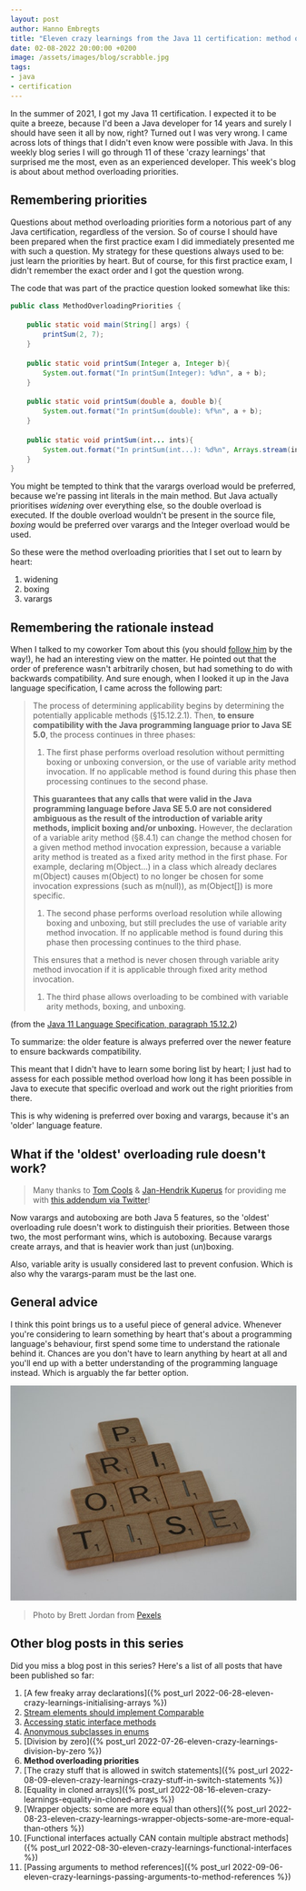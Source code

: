 ```yaml
---
layout: post
author: Hanno Embregts
title: "Eleven crazy learnings from the Java 11 certification: method overloading priorities (6/11)"
date: 02-08-2022 20:00:00 +0200
image: /assets/images/blog/scrabble.jpg
tags: 
- java
- certification
---
```


In the summer of 2021, I got my Java 11 certification. I expected it to be quite a breeze, because I'd been a Java developer for 14 years and surely I should have seen it all by now, right? Turned out I was very wrong. I came across lots of things that I didn't even know were possible with Java. In this weekly blog series I will go through 11 of these 'crazy learnings' that surprised me the most, even as an experienced developer. This week's blog is about about method overloading priorities.

## Remembering priorities

Questions about method overloading priorities form a notorious part of any Java certification, regardless of the version. 
So of course I should have been prepared when the first practice exam I did immediately presented me with such a question.
My strategy for these questions always used to be: just learn the priorities by heart.
But of course, for this first practice exam, I didn't remember the exact order and I got the question wrong.

The code that was part of the practice question looked somewhat like this:

```java
public class MethodOverloadingPriorities {

    public static void main(String[] args) {
        printSum(2, 7);
    }

    public static void printSum(Integer a, Integer b){
        System.out.format("In printSum(Integer): %d%n", a + b);
    }

    public static void printSum(double a, double b){
        System.out.format("In printSum(double): %f%n", a + b);
    }

    public static void printSum(int... ints){
        System.out.format("In printSum(int...): %d%n", Arrays.stream(ints).sum());
    }
}
```

You might be tempted to think that the varargs overload would be preferred, because we're passing int literals in the main method.
But Java actually prioritises *widening* over everything else, so the double overload is executed.
If the double overload wouldn't be present in the source file, *boxing* would be preferred over varargs and the Integer overload would be used.

So these were the method overloading priorities that I set out to learn by heart:

1. widening
2. boxing
3. varargs

## Remembering the rationale instead

When I talked to my coworker Tom about this (you should [follow him](https://twitter.com/TCoolsIT) by the way!), he had an interesting view on the matter.
He pointed out that the order of preference wasn't arbitrarily chosen, but had something to do with backwards compatibility.
And sure enough, when I looked it up in the Java language specification, I came across the following part:

> The process of determining applicability begins by determining the potentially applicable methods (§15.12.2.1). Then, **to ensure compatibility with the Java programming language prior to Java SE 5.0**, the process continues in three phases:
>
> 1. The first phase performs overload resolution without permitting boxing or unboxing conversion, or the use of variable arity method invocation. If no applicable method is found during this phase then processing continues to the second phase.
> 
> **This guarantees that any calls that were valid in the Java programming language before Java SE 5.0 are not considered ambiguous as the result of the introduction of variable arity methods, implicit boxing and/or unboxing.** However, the declaration of a variable arity method (§8.4.1) can change the method chosen for a given method method invocation expression, because a variable arity method is treated as a fixed arity method in the first phase. For example, declaring m(Object...) in a class which already declares m(Object) causes m(Object) to no longer be chosen for some invocation expressions (such as m(null)), as m(Object[]) is more specific.
>
> 1. The second phase performs overload resolution while allowing boxing and unboxing, but still precludes the use of variable arity method invocation. If no applicable method is found during this phase then processing continues to the third phase.
>
> This ensures that a method is never chosen through variable arity method invocation if it is applicable through fixed arity method invocation.
>
> 1. The third phase allows overloading to be combined with variable arity methods, boxing, and unboxing.

(from the [Java 11 Language Specification, paragraph 15.12.2](https://docs.oracle.com/javase/specs/jls/se11/html/jls-15.html#jls-15.12.2))

To summarize: the older feature is always preferred over the newer feature to ensure backwards compatibility.

This meant that I didn't have to learn some boring list by heart; I just had to assess for each possible method overload how long it has been possible in Java to execute that specific overload and work out the right priorities from there.

This is why widening is preferred over boxing and varargs, because it's an 'older' language feature.

## What if the 'oldest' overloading rule doesn't work?

> Many thanks to [Tom Cools](https://twitter.com/TCoolsIT) & [Jan-Hendrik Kuperus](https://twitter.com/jhkuperus) for providing me with [this addendum via Twitter](https://twitter.com/jhkuperus/status/1554756615953342464)!

Now varargs and autoboxing are both Java 5 features, so the 'oldest' overloading rule doesn't work to distinguish their priorities.
Between those two, the most performant wins, which is autoboxing. 
Because varargs create arrays, and that is heavier work than just (un)boxing.

Also, variable arity is usually considered last to prevent confusion. 
Which is also why the varargs-param must be the last one.

## General advice

I think this point brings us to a useful piece of general advice.
Whenever you're considering to learn something by heart that's about a programming language's behaviour, first spend some time to understand the rationale behind it.
Chances are you don't have to learn anything by heart at all and you'll end up with a better understanding of the programming language instead.
Which is arguably the far better option.

![Scrabble](/assets/images/blog/scrabble.jpg)
> Photo by Brett Jordan from <a href="https://www.pexels.com/photo/close-up-shot-of-scrabble-tiles-8241829">Pexels</a>

## Other blog posts in this series

Did you miss a blog post in this series? Here's a list of all posts that have been published so far:

1. [A few freaky array declarations]({% post_url 2022-06-28-eleven-crazy-learnings-initialising-arrays %})
2. [Stream elements should implement Comparable](/2022/07/05/eleven-crazy-learnings-stream-elements-comparable.html)
3. [Accessing static interface methods](/2022/07/12/eleven-crazy-learnings-accessing-static-interface-methods.html)
4. [Anonymous subclasses in enums](/2022/07/19/eleven-crazy-learnings-anonymous-subclass-in-enum.html)
5. [Division by zero]({% post_url 2022-07-26-eleven-crazy-learnings-division-by-zero %})
6. **Method overloading priorities**
7. [The crazy stuff that is allowed in switch statements]({% post_url 2022-08-09-eleven-crazy-learnings-crazy-stuff-in-switch-statements %})
8. [Equality in cloned arrays]({% post_url 2022-08-16-eleven-crazy-learnings-equality-in-cloned-arrays %})
9. [Wrapper objects: some are more equal than others]({% post_url 2022-08-23-eleven-crazy-learnings-wrapper-objects-some-are-more-equal-than-others %})
10. [Functional interfaces actually CAN contain multiple abstract methods]({% post_url 2022-08-30-eleven-crazy-learnings-functional-interfaces %})
11. [Passing arguments to method references]({% post_url 2022-09-06-eleven-crazy-learnings-passing-arguments-to-method-references %})